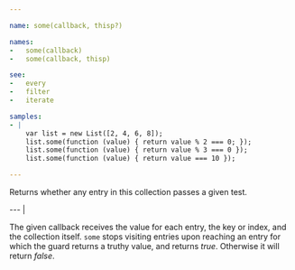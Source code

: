 ```yaml
---

name: some(callback, thisp?)

names:
-   some(callback)
-   some(callback, thisp)

see:
-   every
-   filter
-   iterate

samples:
- |
    var list = new List([2, 4, 6, 8]);
    list.some(function (value) { return value % 2 === 0; });
    list.some(function (value) { return value % 3 === 0 });
    list.some(function (value) { return value === 10 });

---
```


Returns whether any entry in this collection passes a given test.

--- |

The given callback receives the value for each entry, the key or index, and the
collection itself.
`some` stops visiting entries upon reaching an entry for which the guard returns
a truthy value, and returns *true*.
Otherwise it will return *false*.
